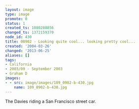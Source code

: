 ```yaml
---
layout: image
type: image
promote: 0
status: 1
created_ts: 1080280856
changed_ts: 1372159370
node_id: 430
title: 00902 - Looking quite cool... looking pretty cool...
created: '2004-03-26'
changed: '2013-06-25'
aliases: []
tags:
- California
- 2003/09 - September 2003
- Graham D
images:
- - src: image/images/109_0902-b-430.jpg
    name: 109_0902-b-430.jpg
---
```

The Davies riding a San Francisco street car.
